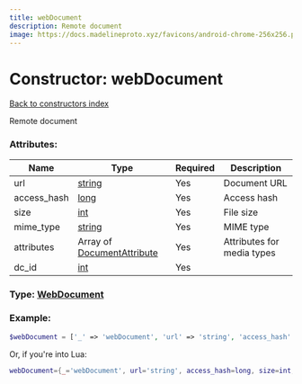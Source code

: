 ```yaml
---
title: webDocument
description: Remote document
image: https://docs.madelineproto.xyz/favicons/android-chrome-256x256.png
---
```

# Constructor: webDocument  
[Back to constructors index](index.md)



Remote document

### Attributes:

| Name     |    Type       | Required | Description |
|----------|---------------|----------|-------------|
|url|[string](../types/string.md) | Yes|Document URL|
|access\_hash|[long](../types/long.md) | Yes|Access hash|
|size|[int](../types/int.md) | Yes|File size|
|mime\_type|[string](../types/string.md) | Yes|MIME type|
|attributes|Array of [DocumentAttribute](../types/DocumentAttribute.md) | Yes|Attributes for media types|
|dc\_id|[int](../types/int.md) | Yes|



### Type: [WebDocument](../types/WebDocument.md)


### Example:

```php
$webDocument = ['_' => 'webDocument', 'url' => 'string', 'access_hash' => long, 'size' => int, 'mime_type' => 'string', 'attributes' => [DocumentAttribute, DocumentAttribute], 'dc_id' => int];
```  


Or, if you're into Lua:

```lua
webDocument={_='webDocument', url='string', access_hash=long, size=int, mime_type='string', attributes={DocumentAttribute}, dc_id=int}

```


